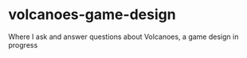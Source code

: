 # volcanoes-game-design
Where I ask and answer questions about Volcanoes, a game design in progress
